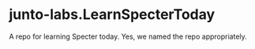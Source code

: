 # junto-labs.LearnSpecterToday
A repo for learning Specter today. Yes, we named the repo appropriately.
